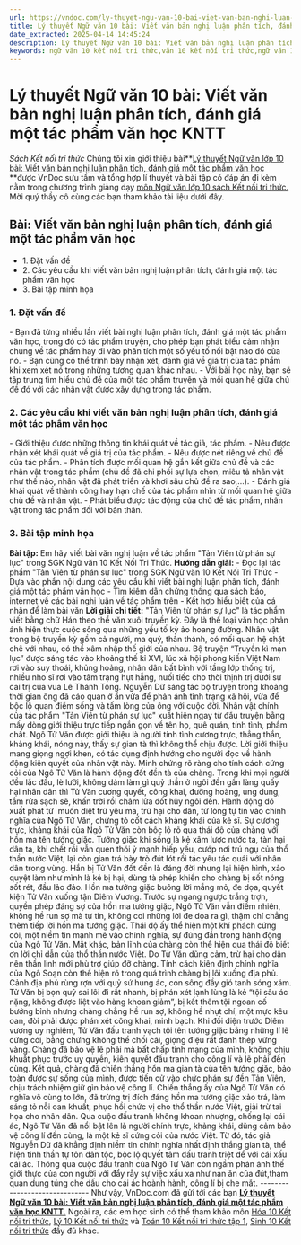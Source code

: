 ```yaml
---
url: https://vndoc.com/ly-thuyet-ngu-van-10-bai-viet-van-ban-nghi-luan-phan-tich-danh-gia-mot-tac-pham-van-hoc-kntt-293736
title: Lý thuyết Ngữ văn 10 bài: Viết văn bản nghị luận phân tích, đánh giá một tác phẩm văn học KNTT - Sách Kết nối tri thức - VnDoc.com
date_extracted: 2025-04-14 14:45:24
description: Lý thuyết Ngữ văn 10 bài: Viết văn bản nghị luận phân tích, đánh giá một tác phẩm văn học sách Kết nối tri thức được VnDoc sưu tầm và giới thiệu  để tham khảo chuẩn bị cho bài giảng học kì mới sắp tới đây của mình.
keywords: ngữ văn 10 kết nối tri thức,văn 10 kết nối tri thức,ngữ văn 10,lý thuyết văn 10 kết nối tri thức,kiến thức trọng tâm môn ngữ văn 10,lý thuyết ngữ văn 10 KNTT,ngữ văn lớp 10,ôn tập lý thuyết văn lớp 10,lý thuyết môn ngữ văn 10,lý thuyết văn 10 KNTT,Lý thuyết môn ngữ văn 10 bài Viết văn bản nghị luận phân tích đánh giá một tác phẩm văn học,Viết văn bản nghị luận phân tích,trắc nghiệm ngữ văn 10 KNTT
---
```


# Lý thuyết Ngữ văn 10 bài: Viết văn bản nghị luận phân tích, đánh giá một tác phẩm văn học KNTT
 _Sách Kết nối tri thức_
Chúng tôi xin giới thiệu bài**[Lý thuyết Ngữ văn lớp 10 bài: Viết văn bản nghị luận phân tích, đánh giá một tác phẩm văn học ](<https://vndoc.com/ly-thuyet-ngu-van-10-bai-viet-van-ban-nghi-luan-phan-tich-danh-gia-mot-tac-pham-van-hoc-kntt-293736>)**được VnDoc sưu tầm và tổng hợp lí thuyết và bài tập có đáp án đi kèm nằm trong chương trình giảng dạy [môn Ngữ văn lớp 10 sách Kết nối tri thức. ](<https://vndoc.com/ngu-van-10-ket-noi-tri-thuc-tap1>)Mời quý thầy cô cùng các bạn tham khảo tài liệu dưới đây.
## Bài: Viết văn bản nghị luận phân tích, đánh giá một tác phẩm văn học
  * 1\. Đặt vấn đề
  * 2\. Các yêu cầu khi viết văn bản nghị luận phân tích, đánh giá một tác phẩm văn học
  * 3\. Bài tập minh họa

### **1\. Đặt vấn đề**
\- Bạn đã từng nhiều lần viết bài nghị luận phân tích, đánh giá một tác phẩm văn học, trong đó có tác phẩm truyện, cho phép bạn phát biểu cảm nhận chung về tác phẩm hay đi vào phân tích một số yếu tố nổi bật nào đó của nó.
\- Bạn cũng có thể trình bày nhận xét, đánh giá về giá trị của tác phẩm khi xem xét nó trong những tương quan khác nhau.
\- Với bài học này, bạn sẽ tập trung tìm hiểu chủ đề của một tác phẩm truyện và mối quan hệ giữa chủ đề đó với các nhân vật được xây dựng trong tác phẩm.
### **2\. Các yêu cầu khi viết văn bản nghị luận phân tích, đánh giá một tác phẩm văn học**
\- Giới thiệu được những thông tin khái quát về tác giả, tác phẩm.
\- Nêu được nhận xét khái quát về giá trị của tác phẩm.
\- Nêu được nét riêng về chủ đề của tác phẩm.
\- Phân tích được mối quan hệ gắn kết giữa chủ đề và các nhân vật trong tác phẩm \(chủ đề đã chi phối sự lựa chọn, miêu tả nhân vật như thế nào, nhân vật đã phát triển và khơi sâu chủ đề ra sao,...\).
\- Đánh giá khái quát về thành công hay hạn chế của tác phẩm nhìn từ mối quan hệ giữa chủ đề và nhân vật.
\- Phát biểu được tác động của chủ đề tác phẩm, nhân vật trong tác phẩm đối với bản thân.
### **3\. Bài tập minh họa**
**Bài tập:** Em hãy viết bài văn nghị luận về tác phẩm "Tản Viên từ phán sự lục" trong SGK Ngữ văn 10 Kết Nối Tri Thức.
**Hướng dẫn giải:**
\- Đọc lại tác phẩm "Tản Viên từ phán sự lục" trong SGK Ngữ văn 10 Kết Nối Tri Thức
\- Dựa vào phần nội dung các yêu cầu khi viết bài nghị luận phân tích, đánh giá một tác phẩm văn học
\- Tìm kiếm dẫn chứng thông qua  sách báo, internet về các bài nghị luận về tác phẩm trên
\- Kết hợp hiểu biết của cá nhân để làm bài văn
**Lời giải chi tiết:**
"Tản Viên từ phán sự lục" là tác phẩm viết bằng chữ Hán theo thể văn xuôi truyền kỳ. Đây là thể loại văn học phản ánh hiện thực cuộc sống qua những yếu tố kỳ ảo hoang đường. Nhân vật trong bộ truyền kỳ gồm cả người, ma quỷ, thần thánh, có mối quan hệ chặt chẽ với nhau, có thể xâm nhập thế giới của nhau. Bộ truyện “Truyền kì mạn lục” được sáng tác vào khoảng thế kỉ XVI, lúc xã hội phong kiến Việt Nam rơi vào suy thoái, khủng hoảng, nhân dân bất bình với tầng lớp thống trị, nhiều nho sĩ rơi vào tâm trạng hụt hẫng, nuối tiếc cho thời thịnh trị dưới sự cai trị của vua Lê Thánh Tông. Nguyễn Dữ sáng tác bộ truyện trong khoảng thời gian ông đã cáo quan ở ẩn vừa để phản ánh tình trạng xã hội, vừa để bộc lộ quan điểm sống và tấm lòng của ông với cuộc đời.
Nhân vật chính của tác phẩm "Tản Viên từ phán sự lục" xuất hiện ngay từ đầu truyện bằng mấy dòng giới thiệu trực tiếp ngắn gọn về tên họ, quê quán, tính tình, phẩm chất. Ngô Tử Văn được giới thiệu là người tính tình cương trực, thẳng thắn, khảng khái, nóng nảy, thấy sự gian tà thì không thể chịu được. Lời giới thiệu mang giọng ngợi khen, có tác dụng định hướng cho người đọc về hành động kiên quyết của nhân vật này. Minh chứng rõ ràng cho tính cách cứng cỏi của Ngô Tử Văn là hành động đốt đền tà của chàng. Trong khi mọi người đều lắc đầu, lè lưỡi, không dám làm gì quỷ thần ở ngôi đền gần làng quấy hại nhân dân thì Tử Văn cương quyết, công khai, đường hoàng, ung dung, tắm rửa sạch sẽ, khấn trời rồi châm lửa đốt hủy ngôi đền. Hành động đó xuất phát từ ‎ muốn diệt trừ yêu ma, trừ hại cho dân, từ lòng tự tin vào chính nghĩa của Ngô Tử Văn, chứng tỏ cốt cách khảng khái của kẻ sĩ.
Sự cương trực, khảng khái của Ngô Tử Văn còn bộc lộ rõ qua thái độ của chàng với hồn ma tên tướng giặc. Tướng giặc khi sống là kẻ xâm lược nước ta, tàn hại dân ta, khi chết rồi vẫn quen thói ỷ mạnh hiếp yếu, cướp nơi trú ngụ của thổ thần nước Việt, lại còn gian trá bày trò đút lót rồi tác yêu tác quái với nhân dân trong vùng. Hắn bị Tử Văn đốt đền là đáng đời nhưng lại hiện hình, xảo quyệt làm như mình là kẻ bị hại, dùng tà phép khiến cho chàng bị sốt nóng sốt rét, đầu lảo đảo. Hồn ma tướng giặc buông lời mắng mỏ, đe dọa, quyết kiện Tử Văn xuống tận Diêm Vương. Trước sự ngang ngược trắng trợn, quyền phép đáng sợ của hồn ma tướng giặc, Ngô Tử Văn vẫn điềm nhiên, không hề run sợ mà tự tin, không coi những lời đe dọa ra gì, thậm chí chẳng thèm tiếp lời hồn ma tướng giặc. Thái độ ấy thể hiện một khí phách cứng cỏi, một niềm tin mạnh mẽ vào chính nghĩa, sự đúng đắn trong hành động của Ngô Tử Văn. Mặt khác, bản lĩnh của chàng còn thể hiện qua thái độ biết ơn lời chỉ dẫn của thổ thần nước Việt. Do Tử Văn dũng cảm, trừ hại cho dân nên thần linh mới phù trợ giúp đỡ chàng.
Tính cách kiên định chính nghĩa của Ngô Soạn còn thể hiện rõ trong quá trình chàng bị lôi xuống địa phủ. Cảnh địa phủ rùng rợn với quỷ sứ hung ác, con sông đầy gió tanh sóng xám. Tử Văn bị bọn quỷ sai lôi đi rất nhanh, bị phán xét lạnh lùng là kẻ “tội sâu ác nặng, không được liệt vào hàng khoan giảm”, bị kết thêm tội ngoan cố bướng bỉnh nhưng chàng chẳng hề run sợ, không hề nhụt chí, một mực kêu oan, đòi phải được phán xét công khai, minh bạch. Khi đối diện trước Diêm vương uy nghiêm, Tử Văn đấu tranh vạch tội tên tướng giặc bằng những lí lẽ cứng cỏi, bằng chứng không thể chối cãi, giọng điệu rất đanh thép vững vàng. Chàng đã bảo vệ lẽ phải mà bất chấp tính mạng của mình, không chịu khuất phục trước uy quyền, kiên quyết đấu tranh cho công lí và lẽ phải đến cùng. Kết quả, chàng đã chiến thắng hồn ma gian tà của tên tướng giặc, bảo toàn được sự sống của mình, được tiến cử vào chức phán sự đền Tản Viên, chịu trách nhiệm giữ gìn bảo vệ công lí. Chiến thắng ấy của Ngô Tử Văn có ‎ nghĩa vô cùng to lớn, đã trừng trị đích đáng hồn ma tướng giặc xảo trá, làm sáng tỏ nỗi oan khuất, phục hồi chức vị cho thổ thần nước Việt, giải trừ tai họa cho nhân dân.
Qua cuộc đấu tranh không khoan nhượng, chống lại cái ác, Ngô Tử Văn đã nổi bật lên là người chính trực, khảng khái, dũng cảm bảo vệ công lí đến cùng, là một kẻ sĩ cứng cỏi của nước Việt. Từ đó, tác giả Nguyễn Dữ đã khẳng định niềm tin chính nghĩa nhất định thắng gian tà, thể hiện tinh thần tự tôn dân tộc, bộc lộ quyết tâm đấu tranh triệt để với cái xấu cái ác. Thông qua cuộc đấu tranh của Ngô Tử Văn còn ngầm phản ánh thế giới thực của con người với đầy rẫy sự việc xấu xa như nạn ăn của đút,tham quan dung túng che dấu cho cái ác hoành hành, công lí bị che mắt.
_\------------------------------_
Như vậy, VnDoc.com đã gửi tới các bạn **[Lý thuyết Ngữ văn 10 bài: Viết văn bản nghị luận phân tích, đánh giá một tác phẩm văn học KNTT.](<https://vndoc.com/ly-thuyet-ngu-van-10-bai-viet-van-ban-nghi-luan-phan-tich-danh-gia-mot-tac-pham-van-hoc-kntt-293736>)** Ngoài ra, các em học sinh có thể tham khảo môn [Hóa 10 Kết nối tri thức](<https://vndoc.com/hoa-10-ket-noi-tri-thuc>), [Lý 10 Kết nối tri thức](<https://vndoc.com/vat-ly-10-ket-noi-tri-thuc>) và [Toán 10 Kết nối tri thức tập 1](<https://vndoc.com/toan-10-ket-noi-tri-thuc-tap1>), [Sinh 10 Kết nối tri thức](<https://vndoc.com/sinh-hoc-10-ket-noi-tri-thuc>) đầy đủ khác.
